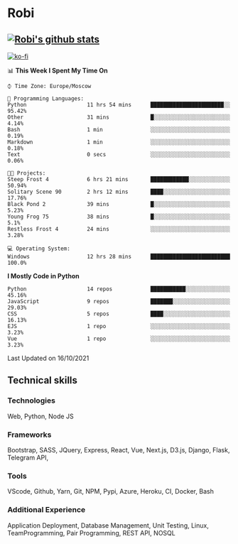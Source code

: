 # Robi

[![Robi's github stats](https://github-readme-stats-lime-theta.vercel.app/api?username=robimez&count_private=true&show_icons=true&theme=dark)](https://github.com/RobiMez/github-readme-stats)
---
[![ko-fi](https://ko-fi.com/img/githubbutton_sm.svg)](https://ko-fi.com/K3K74LSLU)

<!--START_SECTION:waka-->
📊 **This Week I Spent My Time On** 

```text
⌚︎ Time Zone: Europe/Moscow

💬 Programming Languages: 
Python                   11 hrs 54 mins      ███████████████████████░░   95.42% 
Other                    31 mins             █░░░░░░░░░░░░░░░░░░░░░░░░   4.14% 
Bash                     1 min               ░░░░░░░░░░░░░░░░░░░░░░░░░   0.19% 
Markdown                 1 min               ░░░░░░░░░░░░░░░░░░░░░░░░░   0.18% 
Text                     0 secs              ░░░░░░░░░░░░░░░░░░░░░░░░░   0.06%

🐱‍💻 Projects: 
Steep Frost 4            6 hrs 21 mins       ████████████░░░░░░░░░░░░░   50.94% 
Solitary Scene 90        2 hrs 12 mins       ████░░░░░░░░░░░░░░░░░░░░░   17.76% 
Black Pond 2             39 mins             █░░░░░░░░░░░░░░░░░░░░░░░░   5.23% 
Young Frog 75            38 mins             █░░░░░░░░░░░░░░░░░░░░░░░░   5.1% 
Restless Frost 4         24 mins             ░░░░░░░░░░░░░░░░░░░░░░░░░   3.28%

💻 Operating System: 
Windows                  12 hrs 28 mins      █████████████████████████   100.0%

```

**I Mostly Code in Python** 

```text
Python                   14 repos            ███████████░░░░░░░░░░░░░░   45.16% 
JavaScript               9 repos             ███████░░░░░░░░░░░░░░░░░░   29.03% 
CSS                      5 repos             ████░░░░░░░░░░░░░░░░░░░░░   16.13% 
EJS                      1 repo              ░░░░░░░░░░░░░░░░░░░░░░░░░   3.23% 
Vue                      1 repo              ░░░░░░░░░░░░░░░░░░░░░░░░░   3.23%

```



 Last Updated on 16/10/2021
<!--END_SECTION:waka-->

## Technical skills

### Technologies 

Web, Python, Node JS

### Frameworks

Bootstrap, SASS, JQuery, Express, React, Vue, Next.js,
D3.js, Django, Flask, Telegram API,

### Tools

VScode, Github, Yarn, Git, NPM, Pypi, Azure, Heroku, CI, Docker, Bash

### Additional Experience

Application Deployment, Database Management, Unit Testing, Linux, TeamProgramming, Pair Programming, REST API, NOSQL
